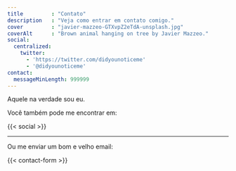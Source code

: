```yaml
---
title         : "Contato"
description   : "Veja como entrar em contato comigo."
cover         : "javier-mazzeo-GTXvpZ2eTdA-unsplash.jpg"
coverAlt      : "Brown animal hanging on tree by Javier Mazzeo."
social:
  centralized:
    twitter:
      - 'https://twitter.com/didyounoticeme'
      - '@didyounoticeme'
contact:
  messageMinLength: 999999
---
```


Aquele na verdade sou eu.

Você também pode me encontrar em:

{{< social >}}

---

Ou me enviar um bom e velho email:

{{< contact-form >}}
